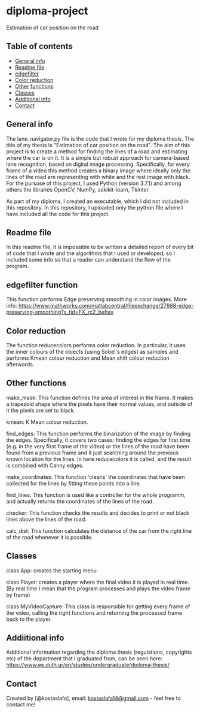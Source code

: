 # diploma-project
Estimation of car position on the road

## Table of contents
* [General info](#general-info)
* [Readme file](#readme-file)
* [edgefilter](#edgefilter-function)
* [Color reduction](#color-reduction)
* [Other functions](#other-functions)
* [Classes](#classes)
* [Additional info](#additional-info)
* [Contact](#contact)

## General info
The lane_navigator.py file is the code that I wrote for my diploma thesis. The title of my thesis is 
"Estimation of car position on the road". The aim of this project is to create a method for finding the lines
of a road and estimating where the car is on it. It is a simple but robust approach for camera-based lane 
recognition, based on digital image processing.
Specifically, for every frame of a video this method creates a binary image where ideally only the lines of the
road are representing with white and the rest image with black.
For the pursose of this project, I used Python (version 3.7.1) and among others the libraries OpenCV, NumPy,
sckikit-learn, TkInter.

As part of my diploma, I created an executable, which I did not included in this repository.
In this repository, I uploaded only the python file where I have included all the code for this project.

## Readme file
In this readme file, it is impossible to be written a detailed report of every bit of code that I wrote and 
the algorithms that I used or developed, so I included some info so that a reader can understand the flow of 
the program.

## edgefilter function
This function performs Edge preserving smoothing in color images.
More info: https://www.mathworks.com/matlabcentral/fileexchange/27988-edge-preserving-smoothing?s_tid=FX_rc2_behav

## Color reduction
The function reducecolors performs color reduction. In particular, it uses the inner colours of the objects 
(using Sobel's edges) as samples and performs Kmean colour reduction and Mean shift colour reduction afterwards.

## Other functions
make_mask: This function defines the area of interest in the frame. It makes a trapezoid shape where the pixels 
have their normal values, and outside of it the pixels are set to black.

kmean: K Mean colour reduction.

find_edges: This function performs the binarization of the image by finding the edges. Specifically, it covers 
two cases: finding the edges for first time (e.g. in the very first frame of the video) or the lines of the road 
have been found from a previous frame and it just searching around the previous known location for the lines.
In here reducecolors it is called, and the result is combined with Canny edges.

make_coordinates: This function 'cleans' the coordinates that have been collected for the lines by fitting 
these points into a line.

find_lines: This function is used like a controller for the whole programm, and actually returns the coordinates 
of the lines of the road.

checker: This function checks the results and decides to print or not black lines above the lines of the road.

calc_dist: This function calculates the distance of the car from the right line of the road whenever it is 
possible.

## Classes
class App: creates the starting menu

class Player: creates a player where the final video it is played in real time. 
(By real time I mean that the program processes and plays the video frame by frame)

class MyVideoCapture: This class is responsible for getting every frame of the video, 
calling the right functions and returning the processed frame back to the player.

## Addiitional info
Additional information regarding the diploma thesis (regulations, copyrights etc) of the department 
that I graduated from, can be seen here: https://www.ee.duth.gr/en/studies/undergraduate/diploma-thesis/

## Contact
Created by [@kostaslafa], email: kostaslafa14@gmail.com - feel free to contact me!
